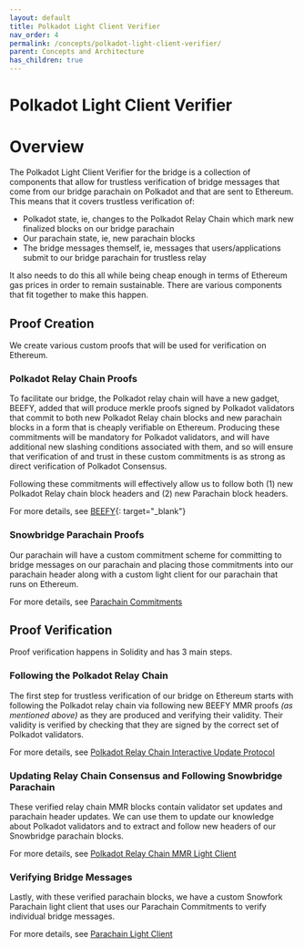```yaml
---
layout: default
title: Polkadot Light Client Verifier
nav_order: 4
permalink: /concepts/polkadot-light-client-verifier/
parent: Concepts and Architecture
has_children: true
---
```

# Polkadot Light Client Verifier

# Overview
The Polkadot Light Client Verifier for the bridge is a collection of components that allow for trustless verification of bridge messages that come from our bridge parachain on Polkadot and that are sent to Ethereum. This means that it covers trustless verification of:
 - Polkadot state, ie, changes to the Polkadot Relay Chain which mark new finalized blocks on our bridge parachain
 - Our parachain state, ie, new parachain blocks
 - The bridge messages themself, ie, messages that users/applications submit to our bridge parachain for trustless relay

It also needs to do this all while being cheap enough in terms of Ethereum gas prices in order to remain sustainable. There are various components that fit together to make this happen.

## Proof Creation
We create various custom proofs that will be used for verification on Ethereum.

### Polkadot Relay Chain Proofs
To facilitate our bridge, the Polkadot relay chain will have a new gadget, BEEFY, added that will produce merkle proofs signed by Polkadot validators that commit to both new Polkadot Relay chain blocks and new parachain blocks in a form that is cheaply verifiable on Ethereum. Producing these commitments will be mandatory for Polkadot validators, and will have additional new slashing conditions associated with them, and so will ensure that verification of and trust in these custom commitments is as strong as direct verification of Polkadot Consensus.

Following these commitments will effectively allow us to follow both (1) new Polkadot Relay chain block headers and (2) new Parachain block headers.

For more details, see [BEEFY](https://github.com/paritytech/grandpa-bridge-gadget){: target="_blank"}

### Snowbridge Parachain Proofs
Our parachain will have a custom commitment scheme for committing to bridge messages on our parachain and placing those commitments into our parachain header along with a custom light client for our parachain that runs on Ethereum.

For more details, see [Parachain Commitments](/concepts/polkadot-light-client-verifier/parachain-commitments)

## Proof Verification
Proof verification happens in Solidity and has 3 main steps.

### Following the Polkadot Relay Chain
The first step for trustless verification of our bridge on Ethereum starts with following the Polkadot relay chain via following new BEEFY MMR proofs *(as mentioned above)* as they are produced and verifying their validity. Their validity is verified by checking that they are signed by the correct set of Polkadot validators.

For more details, see [Polkadot Relay Chain Interactive Update Protocol](/concepts/polkadot-light-client-verifier/interactive-protocol)

### Updating Relay Chain Consensus and Following Snowbridge Parachain
These verified relay chain MMR blocks contain validator set updates and parachain header updates. We can use them to update our knowledge about Polkadot validators and to extract and follow new headers of our Snowbridge parachain blocks.

For more details, see [Polkadot Relay Chain MMR Light Client](/concepts/polkadot-light-client-verifier/mmr-light-client)

### Verifying Bridge Messages
Lastly, with these verified parachain blocks, we have a custom Snowfork Parachain light client that uses our Parachain Commitments to verify individual bridge messages.

For more details, see [Parachain Light Client](/concepts/polkadot-light-client-verifier/parachain-light-client)
